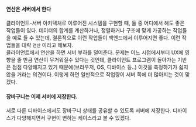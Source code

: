 
#### 연산은 서버에서 한다
클라이언트-서버 아키텍처로 이루어진 시스템을 구현할 때, 둘 중 어디에서 해도 좋은 작업들이 있다. 데이터의 합계를 계산하거나, 정렬하거나 구조에 맞게 가공하는 작업들을 예로 들 수 있는데, 결론적으로 이런 작업들이 백엔드에서 이루어지면 좋다. 이런 작업들을 대략 `연산` 이라고 해보자.  
클라이언트에서 연산을 하면 서버 부하를 덜어준다. 문제는 어느 시점에서부터 UX에 영향을 줄 만큼 연산이 무거워질수 있다는 것인데, 클라이언트 프로그램이 돌아가는 기반은 점점 다양해지고 있기 때문에(브라우저, OS, 디바이스 등..) 이것을 측정하기가 쉽지 않을 거라는 의견이다. 이렇게 하면 일반적으로 작업량이 서버 쪽에 더 많아지는 것이 맞겠다.


#### 장바구니는 이제 서버에 저장한다.  
서로 다른 디바이스에서도 장바구니 상태를 공유할 수 있도록 서버에 저장한다. 
디바이스가 다양해지면서 구현이 변하는 케이스라고 볼 수 있겠다.